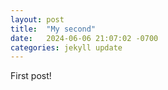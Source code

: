 ```yaml
---
layout: post
title:  "My second"
date:   2024-06-06 21:07:02 -0700
categories: jekyll update
---
```


First post!